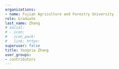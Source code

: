 ```yaml
---
organizations:
- name: Fujian Agriculture and Forestry University
role: Graduate
last_name: Zhang
# social:
# - icon: 
#   icon_pack: 
#   link: https:
superuser: false
title: Yongxia Zhang
user_groups:
- contributors
---
```




